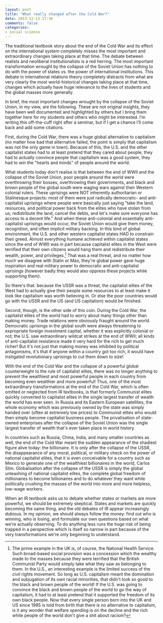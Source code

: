 ```yaml
---
layout: post
title: "What really changed after the Cold War?"
date: 2013-12-13 17:36
comments: false
categories:
- social science 
---
```


The traditional textbook story about the end of the Cold War and its effect on the international system completely misses the most important and extraordinary changes taking place at that time. The debate between realists and neoliberal institutionalists is a red herring. The most important transformation wrought by the collapse of the Soviet Union has nothing to do with the power of states vs. the power of international institutions. This debate in international relations theory completely distracts from what are very clearly the most world-historical changes taking place at that time, changes which actually have huge relevance to the lives of students and the global masses more generally.

In brief, the most important changes wrought by the collapse of the Soviet Union, in my view, are the following. These are not original insights, they have been well documented and highlighted by others but I bring them together here for my students and others who might be interested. I’m writing this off-the-cuff right after a seminar, but if I get a chance I’ll  come back and add some citations.

First, during the Cold War, there was a huge global alternative to capitalism (no matter how bad that alternative failed, the point is simply that capitalism was not the only game in town). Because of this, the U.S. and the other capitalist states had to at least pretend that they cared about people, they had to actually convince people that capitalism was a good system, they had to win the "hearts and minds" of people around the world.

What students today don't realise is that between the end of WWII and the collapse of the Soviet Union, poor people around the world were overthrowing their bosses, overthrowing their governments, and black and brown people of the global south were waging wars against their Western colonial rulers. These uprisings were NOT inherently authoritarian or Stalinesque projects: most of them were just radically democratic- and anti-capitalist uprisings where people were basically just saying "take the land, resources, and political power back from the elites who have stolen from us; redistribute the land, cancel the debts, and let's make sure everyone has access to a decent life." And when these anti-colonial and essentially anti-capitalist uprisings would occur, the Soviet Union would give them money, recognition, and often implicit military backing. In this kind of global environment, the U.S. and other western capitalist states HAD to constrain their greed. Almost everything humane achieved within capitalist states since the end of WWII was in part because capitalist elites in the West were terrified that their own citizens would hang them and redistribute their wealth, power, and privileges.[^1] That was a real threat, and no matter how much we disagree with Stalin or Mao, they're global power gave huge inspiration and real military power to democratic and anti-capitalist uprisings (however badly they would also oppress these projects while supporting them).

So there's that: because the USSR was a threat, the capitalist elites of the West had to actually give their people some resources to at least make it look like capitalism was worth believing in. Or else the poor countries would go with the USSR and the US (and US capitalism) would be finished.

Second, though, is the other side of this coin. During the Cold War, the capitalist elites of the world had to worry about many things other than making money. Trade relations were obviously fraught around the world. Democratic uprisings in the global south were always threatening to expropriate foreign investment capital, whether it was explicitly colonial or not; the U.S. saw extraordinary wildcat strikes at the end of WWII; all kinds of anti-capitalist resistance made it very hard for the rich to get much richer! But it's not just that making money was inhibited by political antagonisms, it's that if anyone within a country got too rich, it would have instigated revolutionary uprisings to cut them down to size!

With the end of the Cold War and the collapse of a powerful global counterweight to the rule of capitalist elites, there was no longer anything to prevent the wealthiest and most powerful people in each country from becoming even wealthier and more powerful! Thus, one of the most extraordinary transformations at the end of the Cold War, which is often omitted or neglected from IR textbooks, is that formerly Communist elites quickly converted to capitalist elites in the single largest transfer of wealth the world has ever seen. In Russia and its Eastern European satellites, the whole economy which was previously owned by the state was simply handed over (often at extremely low prices) to Communist elites who would then simply become capitalist business people. The privatisation of state-owned enterprises after the collapse of the Soviet Union was the single largest transfer of wealth that's ever taken place in world history.

In countries such as Russia, China, India, and many smaller countries as well, the end of the Cold War meant the sudden appearance of the shadiest figure alive today: the billionaire. It is only after the collapse of the USSR, the disappearance of any moral, political, or military check on the power of national capitalist elites, that it is even conceivable for a country such as Mexico to generate one of the wealthiest billionaires in the world, Carlos Slim. Globalisation after the collapse of the USSR is simply the global unleashing of national capitalist elites, the complete global freedom of millionaires to become billionaires and to do whatever they want while politically crushing the masses of the world into more and more helpless, low-wage workers.

When an IR textbook asks us to debate whether states or markets are more powerful, we should be extremely skeptical. States and markets are quickly becoming the same thing, and the old debates of IR appear increasingly dubious. In my opinion, we should always follow the money: find out who is winning, who is losing, and formulate our own questions based on what we're actually observing. To do anything less runs the huge risk of being trapped in a perspective which is itself so narrow in part because of the very transformations we're only beginning to understand.

[^1]:	The prime example in the UK is, of course, the National Health Service. Such broad-based social provision was a concession which the wealthy made to the masses because they were terrified that the British Communist Party would simply take what they saw as belonging to them. In the U.S., an interesting example is the limited success of the civil rights movement. So long as U.S. capitalism meant the domination and subjugation of its own racial minorities, that didn't look so good to the black and brown people of the world! If the U.S. was going to convince the black and brown people of the world to go the way of capitalism, it had to at least pretend that it supported the freedom of its own black people. Now that every single person born into the UK and US since 1985 is told from birth that there is no alternative to capitalism, is it any wonder that welfare spending is on the decline and the rich white people of the world don't give a shit about racism?